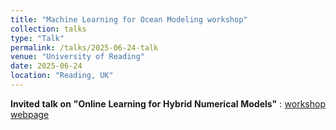 ```yaml
---
title: "Machine Learning for Ocean Modeling workshop"
collection: talks
type: "Talk"
permalink: /talks/2025-06-24-talk
venue: "University of Reading"
date: 2025-06-24
location: "Reading, UK"
---
```


<div style="text-align: justify"> 
<strong> Invited talk on "Online Learning for Hybrid Numerical Models" 
</strong>: <a href="https://mloceanmodel.github.io/keynote_speakers/">workshop webpage</a> 
</div>
